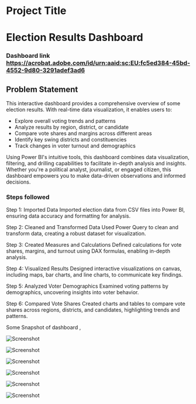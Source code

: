 
# Project Title

# Election Results Dashboard

### Dashboard link https://acrobat.adobe.com/id/urn:aaid:sc:EU:fc5ed384-45bd-4552-9d80-3291adef3ad6
## Problem Statement

This interactive dashboard provides a comprehensive overview of some election results. With real-time data visualization, it enables users to:

- Explore overall voting trends and patterns
- Analyze results by region, district, or candidate
- Compare vote shares and margins across different areas
- Identify key swing districts and constituencies
- Track changes in voter turnout and demographics

Using Power BI's intuitive tools, this dashboard combines data visualization, filtering, and drilling capabilities to facilitate in-depth analysis and insights. Whether you're a political analyst, journalist, or engaged citizen, this dashboard empowers you to make data-driven observations and informed decisions.



### Steps followed 

Step 1: Imported Data
Imported election data from CSV files into Power BI, ensuring data accuracy and formatting for analysis.

Step 2: Cleaned and Transformed Data
Used Power Query to clean and transform data, creating a robust dataset for visualization.

Step 3: Created Measures and Calculations
Defined calculations for vote shares, margins, and turnout using DAX formulas, enabling in-depth analysis.

Step 4: Visualized Results
Designed interactive visualizations on canvas, including maps, bar charts, and line charts, to communicate key findings.

Step 5: Analyzed Voter Demographics
Examined voting patterns by demographics, uncovering insights into voter behavior.

Step 6: Compared Vote Shares
Created charts and tables to compare vote shares across regions, districts, and candidates, highlighting trends and patterns.



          
  



        
Some Snapshot of dashboard ,

![Screenshot](https://github.com/user-attachments/assets/a131d07e-9bfb-4cdc-899a-9d03c996afaf)

![Screenshot](https://github.com/user-attachments/assets/2c80233c-c360-4bd0-aa98-8f8eedd59c1a)

![Screenshot](https://github.com/user-attachments/assets/c96646ed-7de3-4f6c-bdd8-d1d772952f02)

![Screenshot](https://github.com/user-attachments/assets/ce32e32a-b30b-42a0-b8c3-01fe66493043)

![Screenshot](https://github.com/user-attachments/assets/b866a2a6-1a08-4ae4-90b8-b10ee1aba02d)

![Screenshot](https://github.com/user-attachments/assets/95b4b2fb-1a40-41bd-97b6-cec16f30ef97)
        



        
 
